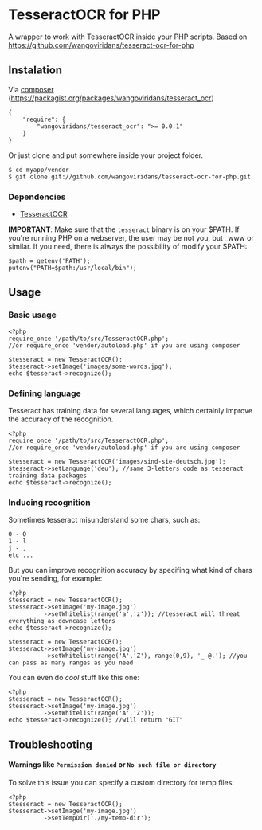 # TesseractOCR for PHP

  A wrapper to work with TesseractOCR inside your PHP scripts.
  Based on https://github.com/wangoviridans/tesseract-ocr-for-php

## Instalation

  Via [composer](http://getcomposer.org/)
  (https://packagist.org/packages/wangoviridans/tesseract_ocr)

    {
        "require": {
            "wangoviridans/tesseract_ocr": ">= 0.0.1"
        }
    }

  Or just clone and put somewhere inside your project folder.

    $ cd myapp/vendor
    $ git clone git://github.com/wangoviridans/tesseract-ocr-for-php.git

### Dependencies

-  [TesseractOCR](http://code.google.com/p/tesseract-ocr/)

**IMPORTANT**: Make sure that the `tesseract` binary is on your $PATH.
  If you're running PHP on a webserver, the user may be not you, but \_www or
  similar.
  If you need, there is always the possibility of modify your $PATH:

    $path = getenv('PATH');
    putenv("PATH=$path:/usr/local/bin");

## Usage

### Basic usage

    <?php
    require_once '/path/to/src/TesseractOCR.php';
    //or require_once 'vendor/autoload.php' if you are using composer

    $tesseract = new TesseractOCR();
    $tesseract->setImage('images/some-words.jpg');
    echo $tesseract->recognize();

### Defining language

Tesseract has training data for several languages, which certainly improve
the accuracy of the recognition.

    <?php
    require_once '/path/to/src/TesseractOCR.php';
    //or require_once 'vendor/autoload.php' if you are using composer

    $tesseract = new TesseractOCR('images/sind-sie-deutsch.jpg');
    $tesseract->setLanguage('deu'); //same 3-letters code as tesseract training data packages
    echo $tesseract->recognize();

### Inducing recognition

  Sometimes tesseract misunderstand some chars, such as:

    0 - O
    1 - l
    j - ,
    etc ...

  But you can improve recognition accuracy by specifing what kind of chars
  you're sending, for example:

    <?php
    $tesseract = new TesseractOCR();
    $tesseract->setImage('my-image.jpg')
              ->setWhitelist(range('a','z')); //tesseract will threat everything as downcase letters
    echo $tesseract->recognize();

    $tesseract = new TesseractOCR();
    $tesseract->setImage('my-image.jpg')
              ->setWhitelist(range('A','Z'), range(0,9), '_-@.'); //you can pass as many ranges as you need

  You can even do *cool* stuff like this one:

    <?php
    $tesseract = new TesseractOCR();
    $tesseract->setImage('my-image.jpg')
              ->setWhitelist(range('A','Z'));
    echo $tesseract->recognize(); //will return "GIT"

## Troubleshooting

#### Warnings like `Permission denied` or `No such file or directory`

  To solve this issue you can specify a custom directory for temp files:

    <?php
    $tesseract = new TesseractOCR();
    $tesseract->setImage('my-image.jpg')
              ->setTempDir('./my-temp-dir');

